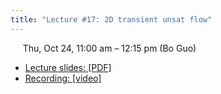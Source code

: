 ```yaml
---
title: "Lecture #17: 2D transient unsat flow"
---
```


&nbsp;&nbsp;&nbsp;&nbsp;&nbsp;Thu, Oct 24, 11:00 am – 12:15 pm (Bo Guo)

- [Lecture slides: [PDF]]() 
- [Recording: [video]]()
